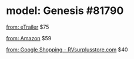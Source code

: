# model: Genesis #81790
[from: eTrailer](https://www.etrailer.com/Trailer-Brake-Controller/Hayes/HA81790.html)
$75

[from: Amazon](https://www.amazon.com/Hayes-81790-Proportional-Self-Leveling-Brake/dp/B002QZXNVK)
$59

[from: Google Shopping - RVsurplusstore.com](https://www.rvsurplusparts.net/hayes-genesis-brake-controller-81790.html?source=googlebase)
$40
